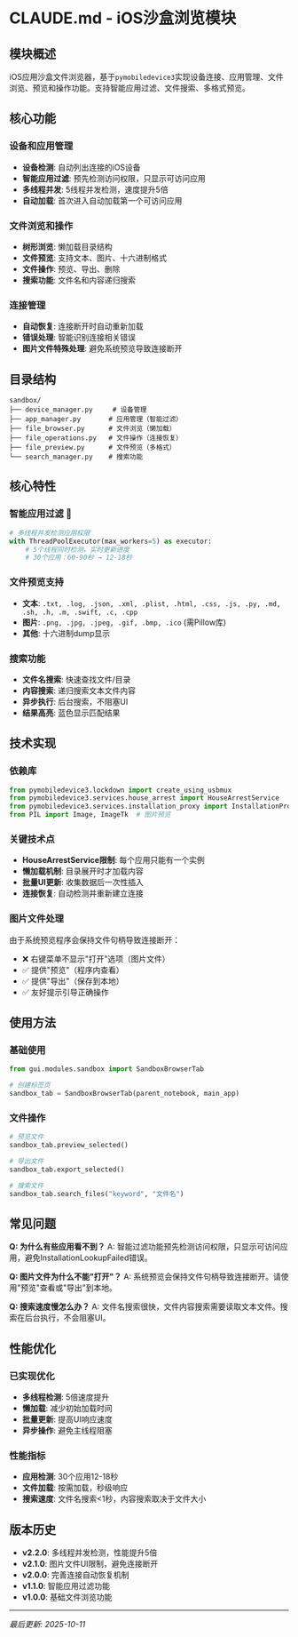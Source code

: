 # CLAUDE.md - iOS沙盒浏览模块

## 模块概述
iOS应用沙盒文件浏览器，基于`pymobiledevice3`实现设备连接、应用管理、文件浏览、预览和操作功能。支持智能应用过滤、文件搜索、多格式预览。

## 核心功能

### 设备和应用管理
- **设备检测**: 自动列出连接的iOS设备
- **智能应用过滤**: 预先检测访问权限，只显示可访问应用
- **多线程并发**: 5线程并发检测，速度提升5倍
- **自动加载**: 首次进入自动加载第一个可访问应用

### 文件浏览和操作
- **树形浏览**: 懒加载目录结构
- **文件预览**: 支持文本、图片、十六进制格式
- **文件操作**: 预览、导出、删除
- **搜索功能**: 文件名和内容递归搜索

### 连接管理
- **自动恢复**: 连接断开时自动重新加载
- **错误处理**: 智能识别连接相关错误
- **图片文件特殊处理**: 避免系统预览导致连接断开

## 目录结构
```
sandbox/
├── device_manager.py     # 设备管理
├── app_manager.py       # 应用管理（智能过滤）
├── file_browser.py      # 文件浏览（懒加载）
├── file_operations.py   # 文件操作（连接恢复）
├── file_preview.py      # 文件预览（多格式）
└── search_manager.py    # 搜索功能
```

## 核心特性

### 智能应用过滤 🚀
```python
# 多线程并发检测应用权限
with ThreadPoolExecutor(max_workers=5) as executor:
    # 5个线程同时检测，实时更新进度
    # 30个应用：60-90秒 → 12-18秒
```

### 文件预览支持
- **文本**: `.txt, .log, .json, .xml, .plist, .html, .css, .js, .py, .md, .sh, .h, .m, .swift, .c, .cpp`
- **图片**: `.png, .jpg, .jpeg, .gif, .bmp, .ico` (需Pillow库)
- **其他**: 十六进制dump显示

### 搜索功能
- **文件名搜索**: 快速查找文件/目录
- **内容搜索**: 递归搜索文本文件内容
- **异步执行**: 后台搜索，不阻塞UI
- **结果高亮**: 蓝色显示匹配结果

## 技术实现

### 依赖库
```python
from pymobiledevice3.lockdown import create_using_usbmux
from pymobiledevice3.services.house_arrest import HouseArrestService
from pymobiledevice3.services.installation_proxy import InstallationProxyService
from PIL import Image, ImageTk  # 图片预览
```

### 关键技术点
- **HouseArrestService限制**: 每个应用只能有一个实例
- **懒加载机制**: 目录展开时才加载内容
- **批量UI更新**: 收集数据后一次性插入
- **连接恢复**: 自动检测并重新建立连接

### 图片文件处理
由于系统预览程序会保持文件句柄导致连接断开：
- ❌ 右键菜单不显示"打开"选项（图片文件）
- ✅ 提供"预览"（程序内查看）
- ✅ 提供"导出"（保存到本地）
- ✅ 友好提示引导正确操作

## 使用方法

### 基础使用
```python
from gui.modules.sandbox import SandboxBrowserTab

# 创建标签页
sandbox_tab = SandboxBrowserTab(parent_notebook, main_app)
```

### 文件操作
```python
# 预览文件
sandbox_tab.preview_selected()

# 导出文件
sandbox_tab.export_selected()

# 搜索文件
sandbox_tab.search_files("keyword", "文件名")
```

## 常见问题

**Q: 为什么有些应用看不到？**
A: 智能过滤功能预先检测访问权限，只显示可访问应用，避免InstallationLookupFailed错误。

**Q: 图片文件为什么不能"打开"？**
A: 系统预览会保持文件句柄导致连接断开。请使用"预览"查看或"导出"到本地。

**Q: 搜索速度慢怎么办？**
A: 文件名搜索很快，文件内容搜索需要读取文本文件。搜索在后台执行，不会阻塞UI。

## 性能优化

### 已实现优化
- **多线程检测**: 5倍速度提升
- **懒加载**: 减少初始加载时间
- **批量更新**: 提高UI响应速度
- **异步操作**: 避免主线程阻塞

### 性能指标
- **应用检测**: 30个应用12-18秒
- **文件加载**: 按需加载，秒级响应
- **搜索速度**: 文件名搜索<1秒，内容搜索取决于文件大小

## 版本历史
- **v2.2.0**: 多线程并发检测，性能提升5倍
- **v2.1.0**: 图片文件UI限制，避免连接断开
- **v2.0.0**: 完善连接自动恢复机制
- **v1.1.0**: 智能应用过滤功能
- **v1.0.0**: 基础文件浏览功能

---

*最后更新: 2025-10-11*

